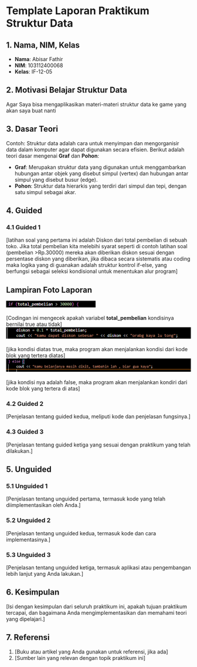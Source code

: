 # Template Laporan Praktikum Struktur Data

## 1. Nama, NIM, Kelas
- **Nama**: Abisar Fathir
- **NIM**: 103112400068
- **Kelas**: IF-12-05

## 2. Motivasi Belajar Struktur Data
Agar Saya bisa mengaplikasikan materi-materi struktur data ke game yang akan saya buat nanti

## 3. Dasar Teori
Contoh: Struktur data adalah cara untuk menyimpan dan mengorganisir data dalam komputer agar dapat digunakan secara efisien. Berikut adalah teori dasar mengenai **Graf** dan **Pohon**:

- **Graf**: Merupakan struktur data yang digunakan untuk menggambarkan hubungan antar objek yang disebut simpul (vertex) dan hubungan antar simpul yang disebut busur (edge).
- **Pohon**: Struktur data hierarkis yang terdiri dari simpul dan tepi, dengan satu simpul sebagai akar.

## 4. Guided
### 4.1 Guided 1
[latihan soal yang pertama ini adalah Diskon dari total pembelian di sebuah toko. Jika total pembelian kita melebihi syarat seperti di contoh latihan soal (pembelian >Rp.30000)  mereka akan diberikan diskon sesuai dengan persentase diskon yang diberikan, jika dibaca secara sistematis atau coding maka logika yang di guanakan adalah struktur kontrol if-else, yang berfungsi sebagai seleksi kondisional untuk menentukan alur program]  

## Lampiran Foto Laporan

![Tangkapan Layar Hasil Program](image/g1.png)  <br>  <br> [Codingan ini mengecek apakah variabel **total_pembelian** kondisinya bernilai true atau tidak] <br> 
![Tangkapan Layar Hasil Program](image/g2.png) <br> <br>
[jika kondisi diatas true, maka program akan menjalankan kondisi dari kode blok yang tertera diatas] <br>
![Tangkapan Layar Hasil Program](image/g3.png) <br> <br>
[jika kondisi nya adalah false, maka program akan menjalankan kondiri dari kode blok yang tertera di atas] <br>


### 4.2 Guided 2
[Penjelasan tentang guided kedua, meliputi kode dan penjelasan fungsinya.]

### 4.3 Guided 3
[Penjelasan tentang guided ketiga yang sesuai dengan praktikum yang telah dilakukan.]

## 5. Unguided
### 5.1 Unguided 1
[Penjelasan tentang unguided pertama, termasuk kode yang telah diimplementasikan oleh Anda.]

### 5.2 Unguided 2
[Penjelasan tentang unguided kedua, termasuk kode dan cara implementasinya.]

### 5.3 Unguided 3
[Penjelasan tentang unguided ketiga, termasuk aplikasi atau pengembangan lebih lanjut yang Anda lakukan.]

## 6. Kesimpulan
[Isi dengan kesimpulan dari seluruh praktikum ini, apakah tujuan praktikum tercapai, dan bagaimana Anda mengimplementasikan dan memahami teori yang dipelajari.]

## 7. Referensi
1. [Buku atau artikel yang Anda gunakan untuk referensi, jika ada]
2. [Sumber lain yang relevan dengan topik praktikum ini]